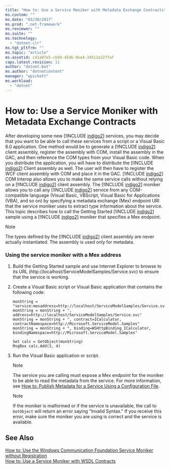 ```yaml
---
title: "How to: Use a Service Moniker with Metadata Exchange Contracts"
ms.custom: ""
ms.date: "03/30/2017"
ms.prod: ".net-framework"
ms.reviewer: ""
ms.suite: ""
ms.technology: 
  - "dotnet-clr"
ms.tgt_pltfrm: ""
ms.topic: "article"
ms.assetid: c41a07e5-cb9d-45d6-9ea4-34511e227faf
caps.latest.revision: 11
author: "dotnet-bot"
ms.author: "dotnetcontent"
manager: "wpickett"
ms.workload: 
  - "dotnet"
---
```

# How to: Use a Service Moniker with Metadata Exchange Contracts
After developing some new [!INCLUDE [indigo2](../../../../includes/indigo2-md.md)] services, you may decide that you want to be able to call these services from a script or a Visual Basic 6.0 application. One method would be to generate a [!INCLUDE [indigo2](../../../../includes/indigo2-md.md)] client assembly, register the assembly with COM, install the assembly in the GAC, and then reference the COM types from your Visual Basic code. When you distribute the application, you will have to distribute the [!INCLUDE [indigo2](../../../../includes/indigo2-md.md)] Client assembly as well. The user will then have to register the WCF client assembly with COM and place it in the GAC. [!INCLUDE [indigo2](../../../../includes/indigo2-md.md)] COM Interop also allows you to make the same service calls without relying on a [!INCLUDE [indigo2](../../../../includes/indigo2-md.md)] client assembly. The [!INCLUDE [indigo2](../../../../includes/indigo2-md.md)] moniker allows you to call any [!INCLUDE [indigo2](../../../../includes/indigo2-md.md)] service from any COM-compatible language (Visual Basic, VBScript, Visual Basic for Applications (VBA), and so on) by specifying a metadata exchange (Mex) endpoint URI that the service moniker uses to extract type information about the service. This topic describes how to call the Getting Started [!INCLUDE [indigo2](../../../../includes/indigo2-md.md)] sample using a [!INCLUDE [indigo2](../../../../includes/indigo2-md.md)] moniker that specifies a Mex endpoint.  
  
> [!NOTE]
>  The types defined by the [!INCLUDE [indigo2](../../../../includes/indigo2-md.md)] client assembly are never actually instantiated. The assembly is used only for metadata.  
  
### Using the service moniker with a Mex address  
  
1.  Build the Getting Started sample and use Internet Explorer to browse to its URL (http://localhost/ServiceModelSamples/Service.svc) to ensure that the service is working.  
  
2.  Create a Visual Basic script or Visual Basic application that contains the following code:  
  
    ```  
    monString = "service:mexaddress=http://localhost/ServiceModelSamples/Service.svc/MEX"  
    monString = monString + ", address=http://localhost/ServiceModelSamples/Service.svc"  
    monString = monString + ", contract=ICalculator, contractNamespace=http://Microsoft.ServiceModel.Samples"  
    monString = monString + ", binding=WSHttpBinding_ICalculator, bindingNamespace=http://Microsoft.ServiceModel.Samples"  
  
    Set calc = GetObject(monString)  
    MsgBox calc.Add(3, 4)  
    ```  
  
3.  Run the Visual Basic application or script.  
  
    > [!NOTE]
    >  The service you are calling must expose a Mex endpoint for the moniker to be able to read the metadata from the service. For more information, see [How to: Publish Metadata for a Service Using a Configuration File](../../../../docs/framework/wcf/feature-details/how-to-publish-metadata-for-a-service-using-a-configuration-file.md).  
  
    > [!NOTE]
    >  If the moniker is malformed or if the service is unavailable, the call to `GetObject` will return an error saying "Invalid Syntax."  If you receive this error, make sure the moniker you are using is correct and the service is available.  
  
## See Also  
 [How to: Use the Windows Communication Foundation Service Moniker without Registration](../../../../docs/framework/wcf/feature-details/use-the-wcf-service-moniker-without-registration.md)  
 [How to: Use a Service Moniker with WSDL Contracts](../../../../docs/framework/wcf/feature-details/how-to-use-a-service-moniker-with-wsdl-contracts.md)

